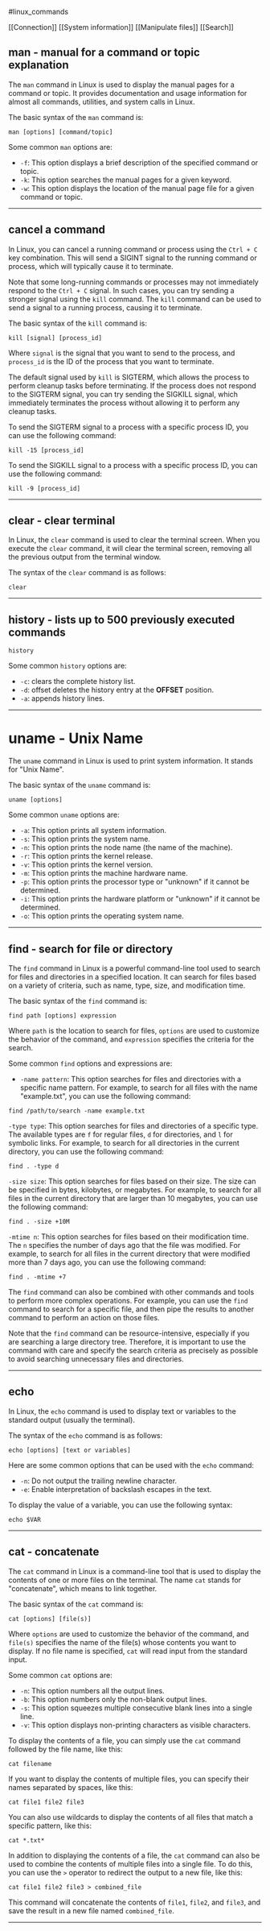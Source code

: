 #linux_commands

[[Connection]]
[[System information]]
[[Manipulate files]]
[[Search]]
## man - manual for a command or topic explanation

The `man` command in Linux is used to display the manual pages for a command or topic. It provides documentation and usage information for almost all commands, utilities, and system calls in Linux.

The basic syntax of the `man` command is:

```linux
man [options] [command/topic]
```

Some common `man` options are:

-   `-f`: This option displays a brief description of the specified command or topic.
-   `-k`: This option searches the manual pages for a given keyword.
-   `-w`: This option displays the location of the manual page file for a given command or topic.

--------------

## cancel a command

In Linux, you can cancel a running command or process using the `Ctrl + C` key combination. This will send a SIGINT signal to the running command or process, which will typically cause it to terminate.

Note that some long-running commands or processes may not immediately respond to the `Ctrl + C` signal. In such cases, you can try sending a stronger signal using the `kill` command. The `kill` command can be used to send a signal to a running process, causing it to terminate.

The basic syntax of the `kill` command is:

```linux
kill [signal] [process_id]
```

Where `signal` is the signal that you want to send to the process, and `process_id` is the ID of the process that you want to terminate.

The default signal used by `kill` is SIGTERM, which allows the process to perform cleanup tasks before terminating. If the process does not respond to the SIGTERM signal, you can try sending the SIGKILL signal, which immediately terminates the process without allowing it to perform any cleanup tasks.

To send the SIGTERM signal to a process with a specific process ID, you can use the following command:

```linux
kill -15 [process_id]
```

To send the SIGKILL signal to a process with a specific process ID, you can use the following command:

```linux
kill -9 [process_id]
```

-------------------------

## clear - clear terminal

In Linux, the `clear` command is used to clear the terminal screen. When you execute the `clear` command, it will clear the terminal screen, removing all the previous output from the terminal window.

The syntax of the `clear` command is as follows:

```linux
clear
```

----------------

## history - lists up to 500 previously executed commands

```linux
history
```

Some common `history` options are:

-   `-c`: clears the complete history list.
-   `-d`: offset deletes the history entry at the **OFFSET** position.
-   `-a`: appends history lines.

---------------

# uname - Unix Name

The `uname` command in Linux is used to print system information. It stands for "Unix Name".

The basic syntax of the `uname` command is:

```linux
uname [options]
```

Some common `uname` options are:

-   `-a`: This option prints all system information.
-   `-s`: This option prints the system name.
-   `-n`: This option prints the node name (the name of the machine).
-   `-r`: This option prints the kernel release.
-   `-v`: This option prints the kernel version.
-   `-m`: This option prints the machine hardware name.
-   `-p`: This option prints the processor type or "unknown" if it cannot be determined.
-   `-i`: This option prints the hardware platform or "unknown" if it cannot be determined.
-   `-o`: This option prints the operating system name.

-------------------------

## find - search for file or directory

The `find` command in Linux is a powerful command-line tool used to search for files and directories in a specified location. It can search for files based on a variety of criteria, such as name, type, size, and modification time.

The basic syntax of the `find` command is:

```linux
find path [options] expression
```

Where `path` is the location to search for files, `options` are used to customize the behavior of the command, and `expression` specifies the criteria for the search.

Some common `find` options and expressions are:

-   `-name pattern`: This option searches for files and directories with a specific name pattern. For example, to search for all files with the name "example.txt", you can use the following command:

```linux
find /path/to/search -name example.txt
```

`-type type`: This option searches for files and directories of a specific type. The available types are `f` for regular files, `d` for directories, and `l` for symbolic links. For example, to search for all directories in the current directory, you can use the following command:

```linux
find . -type d
```

`-size size`: This option searches for files based on their size. The size can be specified in bytes, kilobytes, or megabytes. For example, to search for all files in the current directory that are larger than 10 megabytes, you can use the following command:

```linux
find . -size +10M
```

`-mtime n`: This option searches for files based on their modification time. The `n` specifies the number of days ago that the file was modified. For example, to search for all files in the current directory that were modified more than 7 days ago, you can use the following command:

```linux
find . -mtime +7
```

The `find` command can also be combined with other commands and tools to perform more complex operations. For example, you can use the `find` command to search for a specific file, and then pipe the results to another command to perform an action on those files.

Note that the `find` command can be resource-intensive, especially if you are searching a large directory tree. Therefore, it is important to use the command with care and specify the search criteria as precisely as possible to avoid searching unnecessary files and directories.

------------------

## echo

In Linux, the `echo` command is used to display text or variables to the standard output (usually the terminal).

The syntax of the `echo` command is as follows:

```linux
echo [options] [text or variables]
```

Here are some common options that can be used with the `echo` command:

-   `-n`: Do not output the trailing newline character.
-   `-e`: Enable interpretation of backslash escapes in the text.

To display the value of a variable, you can use the following syntax:

```linux
echo $VAR
```

-------------

## cat - concatenate

The `cat` command in Linux is a command-line tool that is used to display the contents of one or more files on the terminal. The name `cat` stands for "concatenate", which means to link together.

The basic syntax of the `cat` command is:

```linux
cat [options] [file(s)]
```

Where `options` are used to customize the behavior of the command, and `file(s)` specifies the name of the file(s) whose contents you want to display. If no file name is specified, `cat` will read input from the standard input.

Some common `cat` options are:

-   `-n`: This option numbers all the output lines.
-   `-b`: This option numbers only the non-blank output lines.
-   `-s`: This option squeezes multiple consecutive blank lines into a single line.
-   `-v`: This option displays non-printing characters as visible characters.

To display the contents of a file, you can simply use the `cat` command followed by the file name, like this:

```linux
cat filename
```

If you want to display the contents of multiple files, you can specify their names separated by spaces, like this:

```linux
cat file1 file2 file3
```

You can also use wildcards to display the contents of all files that match a specific pattern, like this:

```linux
cat *.txt*
```

In addition to displaying the contents of a file, the `cat` command can also be used to combine the contents of multiple files into a single file. To do this, you can use the `>` operator to redirect the output to a new file, like this:

```linux
cat file1 file2 file3 > combined_file
```

This command will concatenate the contents of `file1`, `file2`, and `file3`, and save the result in a new file named `combined_file`.

------------------------